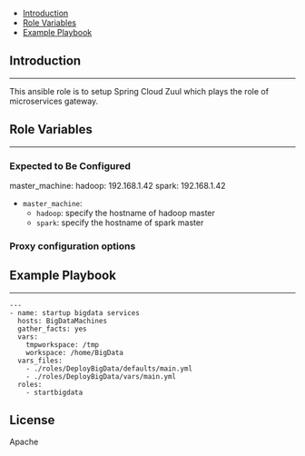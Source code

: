 * [Introduction](#1)
* [Role Variables](#2)
* [Example Playbook](#3)

## <a name="1">Introduction</a>
--------------

This ansible role is to setup Spring Cloud Zuul which plays the role of microservices gateway.

## <a name="2">Role Variables</a>
--------------

### Expected to Be Configured
master_machine:
  hadoop: 192.168.1.42
  spark: 192.168.1.42

* `master_machine`:
  * `hadoop`: specify the hostname of hadoop master
  * `spark`: specify the hostname of spark master

### Proxy configuration options

## <a name="3">Example Playbook</a>
----------------

```
---
- name: startup bigdata services
  hosts: BigDataMachines
  gather_facts: yes
  vars:
    tmpworkspace: /tmp
    workspace: /home/BigData
  vars_files:
    - ./roles/DeployBigData/defaults/main.yml
    - ./roles/DeployBigData/vars/main.yml
  roles:
    - startbigdata

```    


License
-------

Apache

